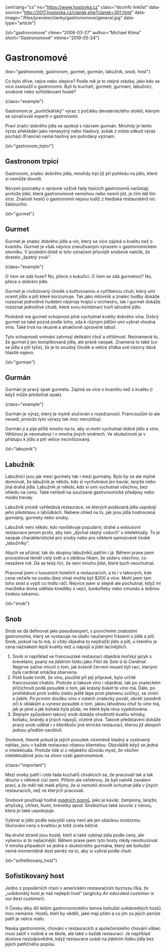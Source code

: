 
{xml:lang="cs" ns="https://www.hostovka.cz" class="docinfo linklist" data-source="http://2017.hostovka.cz/clanek.php?clanek=301.html" data-image="/files/preview/clanky/gastronomove/general.jpg" data-type="article"}

{id="gastronomove" ctime="2008-03-27" author="Michael Klíma" short="Gastronomové" mtime="2019-05-24"}

# Gastronomové

<!-- generated attribute kw by user_udpatekw.sh on 2019-03-13, do not edit -->

{kw="gastronomie, gastronom, gurmet, gurmán, labužník, snob, host"}

Co bylo dříve, vejce nebo slepice? Podle mě je to stejné otázka, jako kdo se více zasloužil o gastronomii. Byli to kuchaři, gurmeti, gurmáni, labužníci, snobové nebo sofistikovaní hosté?

{class="example"}

Gastronom je „puntičkářský“ výraz z počátku devatenáctého století, kterým se označovali experti v gastronomii.

Praví znalci dobrého jídla se spokojí s názvem gurmán. Mnohdy je tento výraz překládán jako nenasytný nebo hladový, avšak z místa odkud výraz pochází (Francie) nemá hanlivý ani pohrdavý význam.

{id="gastronom_trpici"}

## Gastronom trpící

Gastronom, znalec dobrého jídla, mnohdy trpí již při pohledu na jídlo, které si nemůže dovolit.

Novými poznatky o správné výživě řady trpících gastronomů narůstají, protože jídel, která gastronomové nemohou nebo nesmí jíst, je čím dál tím více. Znalosti hostů o gastronomii nejsou tudíž z hlediska restauratérů nic žádoucího.

{id="gurmet"}

## Gurmet

Gurmet je znalec dobrého jídla a vín, který se více zajímá o kvalitu než o kvantitu. Gurmet je však nejvíce zneužívaným výrazem v gastronomickém slovníku. V poslední době si toto označení přisvojili snobové natolik, že dostalo „špatný zvuk“.

{class="example"}

O čem se zdá huse? No, přece o kukuřici. O čem se zdá gurmetovi? No, přece o dobrém jídle.

Gurmet je civilizovaný člověk s kultivovanou a vytříbenou chutí, který umí ocenit jídlo a pití které konzumuje. Tak jako milovník a znalec hudby dokáže rozeznat jednotlivé hudební nástroje hrající v orchestru, tak i gurmet dokáže rozeznat jednotlivé chutě, které svou kombinací tvoří lahodné jídlo.

Podobně má gurmet schopnost plně vychutnat kvality dobrého vína. Dobrý gurmet se také pozná podle toho, zda k různým jídlům umí vybrat vhodná vína. Také trvá na vkusně a atraktivně upravené tabuli.

Tyto schopnosti vnímání zahrnují delikátní chuť a střídmost. Neznamená to, že gurmet jí jen komplikovaná jídla, ale právě naopak. Znamená to také (co se jídla a pití týče), že je to soudný člověk a velice zřídka své názory dává hlasitě najevo.

{id="gurman"}

## Gurmán

Gurmán je pravý opak gurmeta. Zajímá se více o kvantitu než o kvalitu (i když může předstírat opak).

{class="example"}

Gurmán je výraz, který je mylně slučován s rozežraností. Francouzům to ale nevadí, protože tyto výrazy tak moc nerozlišují.

Gurmán jí a pije příliš mnoho na to, aby si mohl vychutnat dobré jídlo a víno. Většinou je neomalený i v mnoha jiných směrech. Ve skutečnosti je v přístupu k jídlu a pití velice necivilizovaný.

{id="labuznik"}

## Labužník

Labužníci jsou jak mezi gurmety tak i mezi gurmány. Bylo by se ale mylné domnívat, že labužník je někdo, kdo si vychutnává jen kaviár, lanýže nebo jiná drahá jídla. Labužník je někdo, kdo si umí vychutnat všechno, bez ohledu na cenu. Také nehledí na současné gastronomické předpisy nebo módní trendy.

Labužník prostě vyhledává restaurace, ve kterých podávaná jídla uspokojí jeho představu o lahůdkách. Nebere ohled na to, jak jsou jídla hodnocená gurmány, gurmety nebo snoby.

Labužník není někdo, kdo navštěvuje populární, drahé a exklusivní restaurace jenom proto, aby tam „dýchal stejný vzduch“ s intelektuály. To je naopak charakteristické pro snoby nebo pro některé samozvané české „labužníky“.

Abych se přiznal, tak do skupiny labužníků patřím i já. Během praxe jsem procestoval téměř celý svět a s oblibou říkám, že sežeru všechno, co nesežere mě. Dá se tedy říci, že není mnoho jídel, které bych neochutnal.

Pracoval jsem v luxusních hotelích a restauracích, a to i v takových, kde cena večeře na osobu (bez vína) mohla být $200 a více. Mohl jsem tam toho sníst a vypít co hrdlo ráčí. Nejvíce jsem si stejně ale pochutnal, když mi manželka doma udělala knedlíky s vejci, šunkofleky nebo cmundu a dobrou českou sekanou.

{id="snob"}

## Snob

Snob se dá definovat jako pseudoexpert, s povrchními znalostmi gastronomie, který se vystavuje na obdiv naučenými frázemi o jídle a pití. Snob, pokud na to má, si vždy objedná to nejdražší jídlo a pití, u kterého je cena náznakem lepší kvality než u nápojů a jídel lacinějších.

  1. Snob si například ve francouzské restauraci objedná mořský jazyk s krevetami, psaný na jídelním lístku jako _Filet de Sole à la Cardinal_. Nejprve začne mluvit o tom, jak krásně červení museli být raci, kterými byla cardinal omáčka obarvena.
  2. Poté bude tvrdit, že víno, použité při její přípravě, bylo určitě francouzské chablis. Protože si takové víno i objednal, tak po znaleckém přičichnutí podá posudek o tom, jak krásný buket to víno má. Dále, po prohlédnutí proti světlu (nebo ještě lépe proti plamenu svíčky), se zmíní o jiskře. Po prvním doušku víno v ústech znalecky poválí, obrátí zasněně oči k oblakům a vynese posudek o tom, jakou lahodnou chuť to víno má, jak je plné a jak bohatá byla půda, ne které byla réva vypěstována.
  3. Stejným způsobem takový snob dokáže ohodnotit kvalitu whisky, koňaku, brandy a jiných nápojů, včetně piva. Takové představení dokáže pravý snob udělat i v kterékoliv jiné etnické restauraci, kterou již alespoň jednou předtím navštívil.

Snobové, hlavně pokud je jejich posudek víceméně kladný a vyslovený nahlas, jsou v každé restauraci vítanou klientelou. Obzvláště když se jedná o intelektuála. Protože lidé si z nějakého důvodu myslí, že všichni intelektuálové jsou na slovo vzatí gastronomové.

{class="important"}

Mezi snoby patří i celá řada kuchařů chválících se, že pracovali tak a tak dlouho v některé cizí zemi. Přitom ale neřeknou, že byli natolik zavaleni prací, a že měli tak malé příjmy, že si nemohli dovolit ochutnat jídla v jiných restauracích, než ve kterých pracovali.

Snobové používají hodně [módních pojmů][1], jako je kaviár, žampiony, lanýže, artyčoky, chřest, humr, krevetky apod. Snobizmus také souvisí z cenou, která je také uspokojuje.

Vybírat si jídlo podle nejvyšší ceny není ale jen ukázkou snobizmu. Slučování ceny s kvalitou je totiž zcela běžné.

Na druhé straně jsou hosté, kteří si také vybírají jídla podle ceny, ale vyberou si to nejlacinější. Během praxe jsem tyto hosty nikdy neodsuzoval. V mnoha případech se jedná o skutečného gurmána, který ale bohužel nemá momentálně dost peněz na to, aby si vybral podle chuti.

{id="sofistikovany_host"}

## Sofistikovaný host

Jedno z populárních rčení v americkém restauračním byznysu říká, že „uvědomělý host je náš nejlepší host“ (anglicky _An educated customer is our best customer_).

V Česku díky 40 letům gastronomického temna bohužel uvědomělých hostů moc nemáme. Hostů, kteří by věděli, jaké mají přání a co jim za jejich peníze patři je velice málo.

Nauka gastronomie, chování v restauracích a společenského chování vůbec musí začít v rodině a ve škole, ale také v každé restauraci. Je například doslova nezodpovědné, když restaurace uvádí na jídelním lístku jídla bez jejich patřičného popisu.

 [1]: /modni_pojmy
